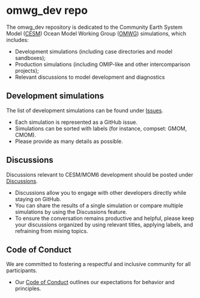 # omwg_dev repo
The omwg_dev repository is dedicated to the Community Earth System Model ([CESM](https://www.cesm.ucar.edu/)) Ocean Model Working Group ([OMWG](https://www.cesm.ucar.edu/working-groups/ocean)) simulations, which includes:
- Development simulations (including case directories and model sandboxes);
- Production simulations (including OMIP-like and other intercomparison projects); 
- Relevant discussions to model development and diagnostics

## Development simulations
The list of development simulations can be found under [Issues](https://github.com/NCAR/omwg_dev/issues). 
  - Each simulation is represented as a GitHub issue. 
  - Simulations can be sorted with labels (for instance, compset: GMOM, CMOM). 
  - Please provide as many details as possible. 

## Discussions 
Discussions relevant to CESM/MOM6 development should be posted under [Discussions](https://github.com/NCAR/omwg_dev/discussions).
  
  - Discussions allow you to engage with other developers directly while staying on GitHub.
  - You can share the results of a single simulation or compare multiple simulations by using the Discussions feature.
  - To ensure the conversation remains productive and helpful, please keep your discussions organized by using relevant titles, applying labels, and refraining from mixing topics.

## Code of Conduct
We are committed to fostering a respectful and inclusive community for all participants.
- Our [Code of Conduct](https://github.com/NCAR/omwg_dev/blob/main/CODE_OF_CONDUCT.md) outlines our expectations for behavior and principles.
